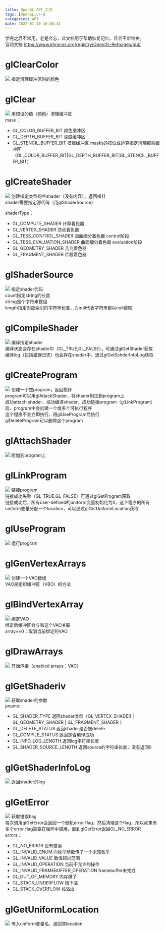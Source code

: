 ```yaml
---
title: OpenGL API 汇总
tags: [OpenGL,C++]
categories: API
date: 2022-01-10 10:58:42
---
```

学完之后不常用，老是会忘，此文档用于帮助恢复记忆。且会不断维护。  
官网文档:<https://www.khronos.org/registry/OpenGL-Refpages/gl4/>

# glClearColor 
![](https://pic.imgdb.cn/item/61dbcf872ab3f51d918cf948.png)
指定清理缓冲区时的颜色

# glClear
![](https://pic.imgdb.cn/item/61dbd02b2ab3f51d918d7f4d.png)
用预设的值（颜色）清理缓冲区  
mask：
* GL_COLOR_BUFFER_BIT 颜色缓冲区
* GL_DEPTH_BUFFER_BIT 深度缓冲区
* GL_STENCIL_BUFFER_BIT 模板缓冲区
masks的按位或运算指定清理那些缓冲区（GL_COLOR_BUFFER_BIT|GL_DEPTH_BUFFER_BIT|GL_STENCIL_BUFFER_BIT）

# glCreateShader
![](https://pic.imgdb.cn/item/61dbd2c22ab3f51d918fba41.png)
创建指定类型的空shader（没有内容），返回指针  
shader需要指定源代码（用glShaderSource）  

shaderType：
* GL_COMPUTE_SHADER 计算着色器
* GL_VERTEX_SHADER 顶点着色器
* GL_TESS_CONTROL_SHADER 曲面细分着色器 control阶段
* GL_TESS_EVALUATION_SHADER 曲面细分着色器 evaluation阶段
* GL_GEOMETRY_SHADER 几何着色器
* GL_FRAGMENT_SHADER 片段着色器

# glShaderSource
![](https://pic.imgdb.cn/item/61dbd5772ab3f51d9191c76a.png)
指定shader代码  
count指定string的长度  
string是个字符串数组  
length指定对应索引的字符串长度，为null代表字符串都以null结尾

# glCompileShader
![](https://pic.imgdb.cn/item/61dbdd1a2ab3f51d9197d5ce.png)
编译指定shader  
编译状态会存在shader中（GL_TRUE,GL_FALSE），可通过glGetShader获取  
编译log（包括错误日志）也会存在shader中，通过glGetSahderInfoLog获取  

# glCreateProgram
![](https://pic.imgdb.cn/item/61dbdd412ab3f51d9197faa1.png)
创建一个空program，返回指针  
program可以用glAttackShader，将shader附加到program上  
成功attach shader，成功编译shader，成功链接program（glLinkProgram）后，program中会创建一个或多个可执行程序  
这个程序不会立即执行，用glUseProgram后执行  
glDeleteProgram可以删除这个program  

# glAttachShader
![](https://pic.imgdb.cn/item/61dbdd5d2ab3f51d91980ffc.png)
附加到program上

# glLinkProgram
![](https://pic.imgdb.cn/item/61dbe11f2ab3f51d919bb61f.png)
链接program  
链接成功失败（GL_TRUE,GL_FALSE）可通过glGetProgram获取  
链接成功后，所有user-defined的uniform变量初始化为0，这个程序的所有uniform变量分配一个location，可以通过glGetUniformLocation获取  

# glUseProgram
![](https://pic.imgdb.cn/item/61dbe1562ab3f51d919be72e.png)
运行program

# glGenVertexArrays
![](https://pic.imgdb.cn/item/61dbe1c32ab3f51d919c4df4.png)
创建一个VAO数组  
VAO是组织缓冲区（VBO）的方法

# glBindVertexArray
![](https://pic.imgdb.cn/item/61dbf5db2ab3f51d91afafcb.png)
绑定VAO  
绑定后缓冲区会与和这个VAO关联  
array==0：取消当前绑定的VAO

# glDrawArrays
![](https://pic.imgdb.cn/item/61dbf2672ab3f51d91abcdce.png)
开始渲染（enabled arrays：VAO）  

# glGetShaderiv
![](https://pic.imgdb.cn/item/61e0efaa2ab3f51d91097c4c.png)
获取shader的参数  
pname:
* GL_SHADER_TYPE 返回shader类型（GL_VERTEX_SHADER | GL_GEOMETRY_SHADER | GL_FRAGMENT_SHADER ）
* GL_DELETE_STATUS 返回shader是否被delete
* GL_COMPILE_STATUS 返回是否编译成功
* GL_INFO_LOG_LENGTH 返回log字符串长度
* GL_SHADER_SOURCE_LENGTH 返回source的字符串长度，没有返回0

# glGetShaderInfoLog
![](https://pic.imgdb.cn/item/61e0f0f22ab3f51d910a7b3b.png)
返回shader的log

# glGetError
![](https://pic.imgdb.cn/item/61e0f2a32ab3f51d910bc09e.png)
获取错误flag  
每次调用glGetError会返回一个随机error flag，然后清理这个flag，所以如果有多个error flag需要在循环中调用，直到glGetError返回GL_NO_ERROR  
errors：
* GL_NO_ERROR 没有错误
* GL_INVALID_ENUM 向枚举参数传了一个未知枚举
* GL_INVALID_VALUE 数值超出范围
* GL_INVALID_OPERATION 当前不允许的操作
* GL_INVALID_FRAMEBUFFER_OPERATION framebuffer未完成
* GL_OUT_OF_MEMORY 内存爆了
* GL_STACK_UNDERFLOW 栈下溢
* GL_STACK_OVERFLOW 栈溢出

# glGetUniformLocation 
![](https://pic.imgdb.cn/item/61e1263a2ab3f51d91367378.png)
传入uniform变量名，返回其location

# 